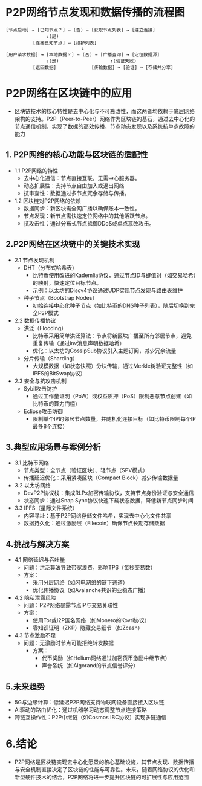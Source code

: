 # P2P网络节点发现和数据传播的流程图

```
[节点启动] → [已知节点？] → (否) → [获取节点列表] → [建立连接]  
               ↓(是)  
          [连接已知节点] → [维护列表]  
                            ↓  
[用户请求数据] → [本地数据？] → (否) → [广播查询] → [定位数据源]  
               ↓(是)                   ↑(验证失败)  
          [返回数据]             [传输数据] → [验证] → [存储并分享]
```
# P2P网络在区块链中的应用
- 区块链技术的核心特性是去中心化与不可篡改性，而这两者均依赖于底层网络架构的支持。P2P（Peer-to-Peer）网络作为区块链的基石，通过去中心化的节点通信机制，实现了数据的高效传播、节点动态发现以及系统抗单点故障的能力
## 1. P2P网络的核心功能与区块链的适配性
- 1.1 P2P网络的特性
  - 去中心化通信：节点直接互联，无需中心服务器。
  - 动态扩展性：支持节点自由加入或退出网络
  - 抗审查性：数据通过多节点冗余存储与传播。
- 1.2 区块链对P2P网络的依赖
  - 数据同步：新区块需全网广播以确保账本一致性。
  - 节点发现：新节点需快速定位网络中的其他活跃节点。
  - 抗攻击性：通过分布式节点抵御DDoS或单点篡改攻击。

## 2.P2P网络在区块链中的关键技术实现
- 2.1 节点发现机制
  - DHT（分布式哈希表）
    - 比特币使用改进的Kademlia协议，通过节点ID与键值对（如交易哈希）的映射，快速定位目标节点。
    - 示例：以太坊的Discv4协议通过UDP实现节点发现与路由表维护
  - 种子节点（Bootstrap Nodes）
    - 初始连接中心化种子节点（如比特币的DNS种子列表），随后切换到完全P2P模式
- 2.2 数据传播协议
  - 洪泛（Flooding）
    - 比特币采用简单洪泛算法：节点将新区块广播至所有邻居节点，避免重复传输（通过inv消息声明数据哈希）
    - 优化：以太坊的GossipSub协议引入主题订阅，减少冗余流量
  - 分片传输（Sharding）
    - 大规模数据（如状态快照）分块传输，通过Merkle树验证完整性（如IPFS的BitSwap协议）
- 2.3 安全与抗攻击机制
  - Sybil攻击防护
    - 通过工作量证明（PoW）或权益质押（PoS）限制恶意节点创建（如比特币的算力门槛）
  - Eclipse攻击防御
    - 限制单个IP的邻居节点数量，并随机化连接目标（如比特币限制每个IP最多8个连接）
## 3.典型应用场景与案例分析
- 3.1 比特币网络
  - 节点类型：全节点（验证区块）、轻节点（SPV模式）
  - 传播延迟优化：采用紧凑区块（Compact Block）减少传输数据量
- 3.2 以太坊网络
  - DevP2P协议栈：集成RLPx加密传输协议，支持节点身份验证与安全通信
  - 状态同步：通过Snap Sync协议快速下载状态数据，降低新节点同步时间
- 3.3 IPFS（星际文件系统）
  - 内容寻址：基于P2P网络存储文件哈希，实现去中心化文件共享
  - 数据持久化：通过激励层（Filecoin）确保节点长期存储数据
## 4.挑战与解决方案
- 4.1 网络延迟与吞吐量
  - 问题：洪泛算法导致带宽浪费，影响TPS（每秒交易数） 
  - 方案：
    - 采用分层网络（如闪电网络的链下通道）
    - 优化传播协议（如Avalanche共识的亚稳态广播）
- 4.2 隐私泄露风险
  - 问题：P2P网络暴露节点IP与交易关联性
  - 方案：
    - 使用Tor或I2P匿名网络（如Monero的Kovri协议）
    - 零知识证明（ZKP）隐藏交易细节（如Zcash）
- 4.3 节点激励不足
  - 问题：无激励时节点可能拒绝转发数据
    - 方案：
      - 代币奖励（如Helium网络通过加密货币激励中继节点）
      - 声誉系统（如Algorand的节点信誉评分）
## 5.未来趋势
- 5G与边缘计算：低延迟P2P网络支持物联网设备直接接入区块链
- AI驱动的路由优化：通过机器学习动态调整节点连接策略
- 跨链互操作性：P2P中继链（如Cosmos IBC协议）实现多链通信
# 6.结论
- P2P网络是区块链实现去中心化愿景的核心基础设施，其节点发现、数据传播与安全机制直接决定了区块链的性能与可靠性。未来，随着网络协议的优化和新型硬件技术的结合，P2P网络将进一步提升区块链的可扩展性与应用范围


